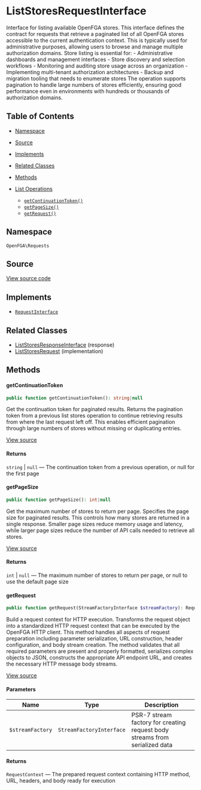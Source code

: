 # ListStoresRequestInterface

Interface for listing available OpenFGA stores. This interface defines the contract for requests that retrieve a paginated list of all OpenFGA stores accessible to the current authentication context. This is typically used for administrative purposes, allowing users to browse and manage multiple authorization domains. Store listing is essential for: - Administrative dashboards and management interfaces - Store discovery and selection workflows - Monitoring and auditing store usage across an organization - Implementing multi-tenant authorization architectures - Backup and migration tooling that needs to enumerate stores The operation supports pagination to handle large numbers of stores efficiently, ensuring good performance even in environments with hundreds or thousands of authorization domains.

## Table of Contents

* [Namespace](#namespace)
* [Source](#source)
* [Implements](#implements)
* [Related Classes](#related-classes)
* [Methods](#methods)

* [List Operations](#list-operations)
    * [`getContinuationToken()`](#getcontinuationtoken)
    * [`getPageSize()`](#getpagesize)
    * [`getRequest()`](#getrequest)

## Namespace

`OpenFGA\Requests`

## Source

[View source code](https://github.com/evansims/openfga-php/blob/main/src/Requests/ListStoresRequestInterface.php)

## Implements

* [`RequestInterface`](RequestInterface.md)

## Related Classes

* [ListStoresResponseInterface](Responses/ListStoresResponseInterface.md) (response)
* [ListStoresRequest](Requests/ListStoresRequest.md) (implementation)

## Methods

#### getContinuationToken

```php
public function getContinuationToken(): string|null

```

Get the continuation token for paginated results. Returns the pagination token from a previous list stores operation to continue retrieving results from where the last request left off. This enables efficient pagination through large numbers of stores without missing or duplicating entries.

[View source](https://github.com/evansims/openfga-php/blob/main/src/Requests/ListStoresRequestInterface.php#L41)

#### Returns

`string` &#124; `null` — The continuation token from a previous operation, or null for the first page

#### getPageSize

```php
public function getPageSize(): int|null

```

Get the maximum number of stores to return per page. Specifies the page size for paginated results. This controls how many stores are returned in a single response. Smaller page sizes reduce memory usage and latency, while larger page sizes reduce the number of API calls needed to retrieve all stores.

[View source](https://github.com/evansims/openfga-php/blob/main/src/Requests/ListStoresRequestInterface.php#L53)

#### Returns

`int` &#124; `null` — The maximum number of stores to return per page, or null to use the default page size

#### getRequest

```php
public function getRequest(StreamFactoryInterface $streamFactory): RequestContext

```

Build a request context for HTTP execution. Transforms the request object into a standardized HTTP request context that can be executed by the OpenFGA HTTP client. This method handles all aspects of request preparation including parameter serialization, URL construction, header configuration, and body stream creation. The method validates that all required parameters are present and properly formatted, serializes complex objects to JSON, constructs the appropriate API endpoint URL, and creates the necessary HTTP message body streams.

[View source](https://github.com/evansims/openfga-php/blob/main/src/Requests/RequestInterface.php#L57)

#### Parameters

| Name             | Type                     | Description                                                                 |
| ---------------- | ------------------------ | --------------------------------------------------------------------------- |
| `$streamFactory` | `StreamFactoryInterface` | PSR-7 stream factory for creating request body streams from serialized data |

#### Returns

`RequestContext` — The prepared request context containing HTTP method, URL, headers, and body ready for execution
